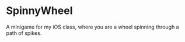 # SpinnyWheel
A minigame for my iOS class, where you are a wheel spinning through a path of spikes.
